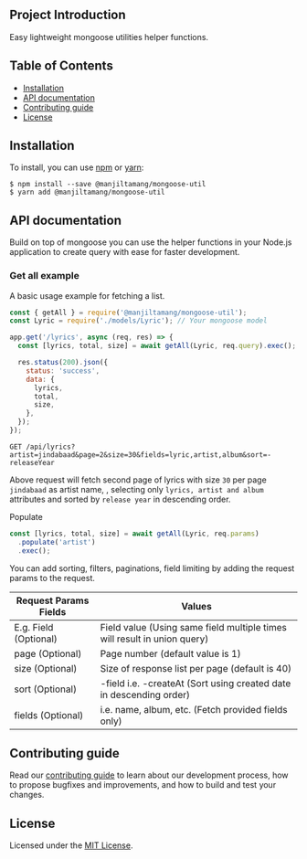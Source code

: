 ## Project Introduction

Easy lightweight mongoose utilities helper functions.

## Table of Contents

- [Installation](#installation)
- [API documentation](#api-documentation)
- [Contributing guide](#contributing-guide)
- [License](#license)

## Installation

To install, you can use [npm](https://npmjs.org/) or [yarn](https://yarnpkg.com):

    $ npm install --save @manjiltamang/mongoose-util
    $ yarn add @manjiltamang/mongoose-util

## API documentation

Build on top of mongoose you can use the helper functions in your Node.js application to create query with ease for faster development.

### Get all example

A basic usage example for fetching a list.

```javascript
const { getAll } = require('@manjiltamang/mongoose-util');
const Lyric = require('./models/Lyric'); // Your mongoose model

app.get('/lyrics', async (req, res) => {
  const [lyrics, total, size] = await getAll(Lyric, req.query).exec();

  res.status(200).json({
    status: 'success',
    data: {
      lyrics,
      total,
      size,
    },
  });
});
```

```
GET /api/lyrics?artist=jindabaad&page=2&size=30&fields=lyric,artist,album&sort=-releaseYear
```

Above request will fetch second page of lyrics with size `30` per page `jindabaad` as artist name, , selecting only `lyrics, artist and album` attributes and sorted by `release year` in descending order.

Populate

```javascript
const [lyrics, total, size] = await getAll(Lyric, req.params)
  .populate('artist')
  .exec();
```

You can add sorting, filters, paginations, field limiting by adding the request params to the request.

| Request Params Fields | Values                                                                   |
| --------------------- | ------------------------------------------------------------------------ |
| E.g. Field (Optional) | Field value (Using same field multiple times will result in union query) |
| page (Optional)       | Page number (default value is 1)                                         |
| size (Optional)       | Size of response list per page (default is 40)                           |
| sort (Optional)       | -field i.e. -createAt (Sort using created date in descending order)      |
| fields (Optional)     | i.e. name, album, etc. (Fetch provided fields only)                      |

## Contributing guide

Read our [contributing guide](./CONTRIBUTING.md) to learn about our development process, how to propose bugfixes and improvements, and how to build and test your changes.

## License

Licensed under the [MIT License](./LICENSE).
